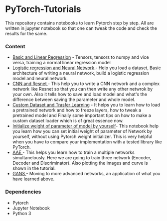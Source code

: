 # PyTorch-Tutorials
This repository contains notebooks to learn Pytorch step by step. All are written in jupyter notebook so that one can tweak the code and check the results for the same.
### Content 
* <a href = "https://github.com/harsh-99/PyTorch-Tutorials/blob/master/Basic%20and%20Linear%20Regression.ipynb">Basic and Linear Regression</a> - Tensors, tensors to numpy and vice versa, training a normal linear regression model
* <a href= "https://github.com/harsh-99/PyTorch-Tutorials/blob/master/Logistic%20regression%20and%20Neural%20Network%20Pratise.ipynb"> Logistic regression and Neural Network </a> - Help you load a dataset, Basic architecture of writing a neural network, build a logistic regression model and neural network. 
* <a href="https://github.com/harsh-99/PyTorch-Tutorials/blob/master/CNN%20and%20ResNet.ipynb"> CNN and Resnet </a> - This help you to write a CNN network and a complex network like Resnet so that you can then write any other netwrok by your own. Also it tells how to save and load model and what's the difference between saving the parameter and whole model.
* <a href= "https://github.com/harsh-99/PyTorch-Tutorials/blob/master/Custom%20dataset%20and%20Transfer%20learning.ipynb"> Custom Dataset and Trasfer Learning</a> - It helps you to learn how to load a pretrained network and how to freeze layers, how to tweak a pretrained model and Finally some important tips on how to make a custom dataset loader which is of great essence now.
* <a href="https://github.com/harsh-99/PyTorch-Tutorials/blob/master/Initialize%20weight%20of%20parameter%20of%20model%20by%20yourself.ipynb"> Initialize weight of parameter of model by yourself</a>- This notebook help you learn how you can set initial weight of parameter of Network by yourself, without using Pytorch weight initializer. This is very helpful when you have to compare your implementation with a tested library like PyTorch. 
* <a href = "https://github.com/harsh-99/PyTorch-Tutorials/blob/master/AAE.ipynb"> AAE </a>- This helps you learn how to train a multiple networks simultanelously. Here we are going to train three network (Encoder, Decoder and Discriminator). Also plotting the images and curve is shown in the tutorial. 
* <a href = "https://github.com/harsh-99/PyTorch-Tutorials/blob/master/GANS.ipynb"> GANS </a>- Moving to more advanced networks, an application of what you have learned above.


### Dependencies
* Pytorch
* Jupyter Notebook
* Python 3
